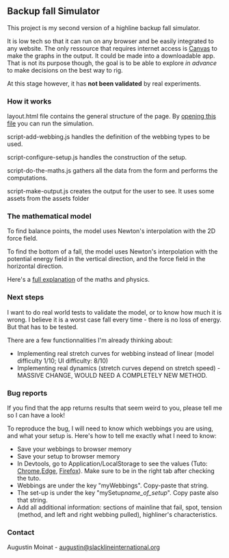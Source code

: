 ## Backup fall Simulator
This project is my second version of a highline backup fall simulator.

It is low tech so that it can run on any browser and be easily integrated to any website.
The only ressource that requires internet access is <a href="https://canvasjs.com/">Canvas</a> to make the graphs in the output. It could be made into a downloadable app. That is not its purpose though, the goal is to be able to explore _in advance_ to make decisions on the best way to rig.

At this stage however, it has <b>not been validated</b> by real experiments.

### How it works

layout.html file contains the general structure of the page. By <a href="https://augustinmoinat.github.io/BackupFall-html-js/layout.html">opening this file</a> you can run the simulation.

script-add-webbing.js handles the definition of the webbing types to be used.

script-configure-setup.js handles the construction of the setup.

script-do-the-maths.js gathers all the data from the form and performs the computations.

script-make-output.js creates the output for the user to see. It uses some assets from the assets folder

### The mathematical model

To find balance points, the model uses Newton's interpolation with the 2D force field. 

To find the bottom of a fall, the model uses Newton's interpolation with the potential energy field in the vertical direction, and the force field in the horizontal direction.

Here's a <a href="https://augustinmoinat.github.io/BackupFall-html-js/Backup-fall%20simulator%20286b0f103f6742779e7860048e1a82d1.html">full explanation</a> of the maths and physics.

### Next steps

I want to do real world tests to validate the model, or to know how much it is wrong. I believe it is a worst case fall every time - there is no loss of energy. But that has to be tested.

There are a few functionnalities I'm already thinking about:
- Implementing real stretch curves for webbing instead of linear (model difficulty 1/10; UI difficulty: 8/10)
- Implementing real dynamics (stretch curves depend on stretch speed) - MASSIVE CHANGE, WOULD NEED A COMPLETELY NEW METHOD.

### Bug reports

If you find that the app returns results that seem weird to you, please tell me so I can have a look!

To reproduce the bug, I will need to know which webbings you are using, and what your setup is. Here's how to tell me exactly what I need to know:
- Save your webbings to browser memory
- Save your setup to browser memory
- In Devtools, go to Application/LocalStorage to see the values (Tuto: <a href="https://developer.chrome.com/docs/devtools/storage/localstorage/">Chrome</a>,<a href="https://learn.microsoft.com/en-us/microsoft-edge/devtools-guide-chromium/storage/localstorage">Edge</a>, <a href="https://firefox-source-docs.mozilla.org/devtools-user/storage_inspector/local_storage_session_storage/index.html">Firefox</a>). Make sure to be in the right tab after checking the tuto.
- Webbings are under the key "myWebbings". Copy-paste that string.
- The set-up is under the key "mySetup<i>name_of_setup</i>". Copy paste also that string.
- Add all additional information: sections of mainline that fail, spot, tension (method, and left and right webbing pulled), highliner's characteristics.

### Contact

Augustin Moinat - augustin@slacklineinternational.org
